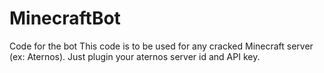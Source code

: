 # MinecraftBot
Code for the bot
This code is to be used for any cracked Minecraft server (ex: Aternos). Just plugin your aternos server id and API key.
